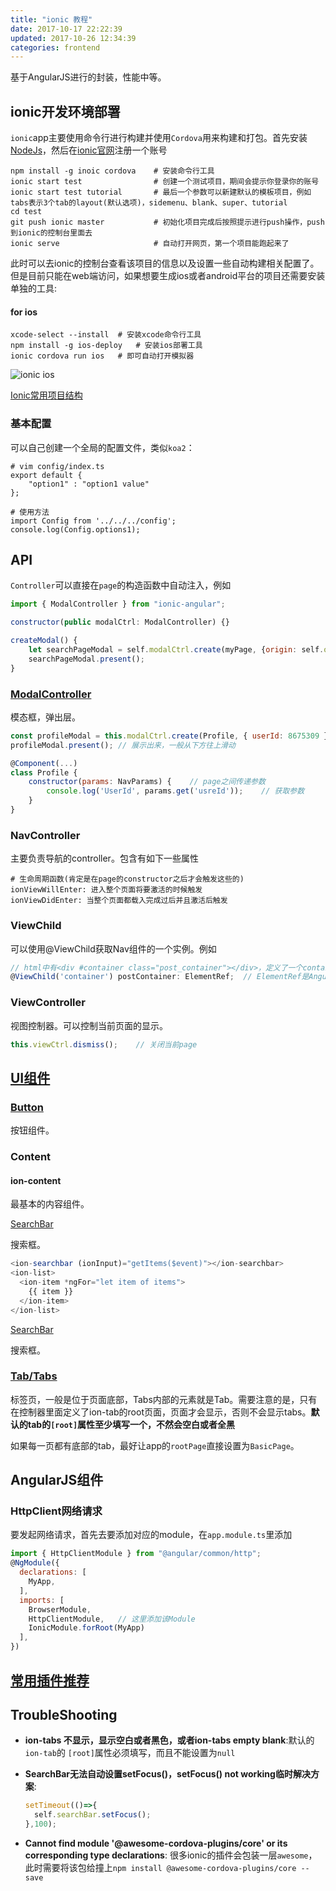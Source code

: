 ```yaml
---
title: "ionic 教程"
date: 2017-10-17 22:22:39
updated: 2017-10-26 12:34:39
categories: frontend
---
```

基于AngularJS进行的封装，性能中等。

## ionic开发环境部署

`ionic`app主要使用命令行进行构建并使用`Cordova`用来构建和打包。首先安装[NodeJs](https://haofly.net/nodejs)，然后在[ionic官网](https://dashboard.ionicjs.com)注册一个账号

```shell
npm install -g inoic cordova	# 安装命令行工具
ionic start test				# 创建一个测试项目，期间会提示你登录你的账号
ionic start test tutorial		# 最后一个参数可以新建默认的模板项目，例如tabs表示3个tab的layout(默认选项)，sidemenu、blank、super、tutorial
cd test
git push ionic master			# 初始化项目完成后按照提示进行push操作，push到ionic的控制台里面去
ionic serve						# 自动打开网页，第一个项目能跑起来了
```

此时可以去ionic的控制台查看该项目的信息以及设置一些自动构建相关配置了。但是目前只能在web端访问，如果想要生成ios或者android平台的项目还需要安装单独的工具:

#### for ios

```shell
xcode-select --install	# 安装xcode命令行工具
npm install -g ios-deploy	# 安装ios部署工具
ionic cordova run ios	# 即可自动打开模拟器
```

![ionic ios](https://haofly.net/uploads/ionic_0.png)

[Ionic常用项目结构](https://github.com/haoflynet/project-structure/blob/master/Ionic/README.md)

### 基本配置

可以自己创建一个全局的配置文件，类似`koa2`：

```shell
# vim config/index.ts
export default {
    "option1" : "option1 value"
};

# 使用方法
import Config from '../../../config';
console.log(Config.options1);
```

## API

`Controller`可以直接在`page`的构造函数中自动注入，例如

```javascript
import { ModalController } from "ionic-angular";

constructor(public modalCtrl: ModalController) {}

createModal() {
    let searchPageModal = self.modalCtrl.create(myPage, {origin: self.origin});
	searchPageModal.present();
}
```

### [ModalController](https://ionicframework.com/docs/api/components/modal/ModalController/)

模态框，弹出层。

```javascript
const profileModal = this.modalCtrl.create(Profile, { userId: 8675309 });
profileModal.present();	// 展示出来，一般从下方往上滑动

@Component(...)
class Profile {
	constructor(params: NavParams) {	// page之间传递参数
    	console.log('UserId', params.get('usreId'));	// 获取参数
	}             
}
```

### NavController

主要负责导航的controller。包含有如下一些属性

```shell
# 生命周期函数(肯定是在page的constructor之后才会触发这些的)
ionViewWillEnter: 进入整个页面将要激活的时候触发
ionViewDidEnter: 当整个页面都载入完成过后并且激活后触发
```

### ViewChild

可以使用@ViewChild获取Nav组件的一个实例。例如

```js
// html中有<div #container class="post_container"></div>，定义了一个container，可以在ts中这样获取，定义该元素为ElementRef元素。
@ViewChild('container') postContainer: ElementRef;	// ElementRef是Angular的知识，主要用于封装不同平台下视图层中的native元素。ElementRef.nativeElement就可以获取元素本身，之后就可以进行操作了，例如postContainer.naiveElement.style.backgroundColor。可以拿来当做jQuery中的$(this)了
```

### ViewController

视图控制器。可以控制当前页面的显示。

```javascript
this.viewCtrl.dismiss();	// 关闭当前page
```

## [UI组件](https://ionicframework.com/docs//components/#alert-prompt)

### [Button](https://ionicframework.com/docs/components/#buttons)

按钮组件。

### Content

#### ion-content

最基本的内容组件。

[SearchBar]()

搜索框。

```javascript
<ion-searchbar (ionInput)="getItems($event)"></ion-searchbar>
<ion-list>
  <ion-item *ngFor="let item of items">
    {{ item }}
  </ion-item>
</ion-list>
```

[SearchBar](https://ionicframework.com/docs/components/#searchbar)

搜索框。

### [Tab/Tabs](https://ionicframework.com/docs/components/#select)

标签页，一般是位于页面底部，Tabs内部的元素就是Tab。需要注意的是，只有在控制器里面定义了ion-tab的root页面，页面才会显示，否则不会显示tabs。**默认的tab的`[root]`属性至少填写一个，不然会空白或者全黑**

如果每一页都有底部的tab，最好让app的`rootPage`直接设置为`BasicPage`。

## AngularJS组件

### HttpClient网络请求

要发起网络请求，首先去要添加对应的module，在`app.module.ts`里添加

```javascript
import { HttpClientModule } from "@angular/common/http";
@NgModule({
  declarations: [
    MyApp,
  ],
  imports: [
    BrowserModule,
    HttpClientModule,	// 这里添加该Module
    IonicModule.forRoot(MyApp)
  ],
})
```

## [常用插件推荐](https://haofly.net/cordova)

## TroubleShooting

- **ion-tabs 不显示，显示空白或者黑色，或者ion-tabs empty blank**:默认的`ion-tab`的 `[root]`属性必须填写，而且不能设置为`null`

- **SearchBar无法自动设置setFocus()，setFocus() not working临时解决方案**: 

  ```javascript
  setTimeout(()=>{
    self.searchBar.setFocus();
  },100);
  ```

- **Cannot find module '@awesome-cordova-plugins/core' or its corresponding type declarations**: 很多ionic的插件会包装一层`awesome`，此时需要将该包给撞上`npm install @awesome-cordova-plugins/core --save`

